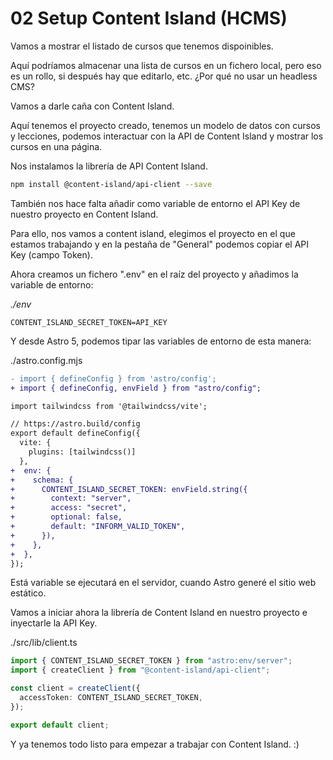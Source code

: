 # 02 Setup Content Island (HCMS)

Vamos a mostrar el listado de cursos que tenemos dispoinibles.

Aquí podríamos almacenar una lista de cursos en un fichero local, pero eso es un rollo, si después hay que editarlo, etc. ¿Por qué no usar un headless CMS?

Vamos a darle caña con Content Island.

Aquí tenemos el proyecto creado, tenemos un modelo de datos con cursos y lecciones, podemos interactuar con la API de Content Island y mostrar los cursos en una página.

Nos instalamos la librería de API Content Island.

```bash
npm install @content-island/api-client --save
```

También nos hace falta añadir como variable de entorno el API Key de nuestro proyecto en Content Island.

Para ello, nos vamos a content island, elegimos el proyecto en el que estamos trabajando y en la pestaña de "General" podemos copiar el API Key (campo Token).

Ahora creamos un fichero ".env" en el raíz del proyecto y añadimos la variable de entorno:

_./env_

```env
CONTENT_ISLAND_SECRET_TOKEN=API_KEY
```

Y desde Astro 5, podemos tipar las variables de entorno de esta manera:

./astro.config.mjs

```diff
- import { defineConfig } from 'astro/config';
+ import { defineConfig, envField } from "astro/config";

import tailwindcss from '@tailwindcss/vite';

// https://astro.build/config
export default defineConfig({
  vite: {
    plugins: [tailwindcss()]
  },
+  env: {
+    schema: {
+      CONTENT_ISLAND_SECRET_TOKEN: envField.string({
+        context: "server",
+        access: "secret",
+        optional: false,
+        default: "INFORM_VALID_TOKEN",
+      }),
+    },
+  },
});
```

Está variable se ejecutará en el servidor, cuando Astro generé el sitio web estático.

Vamos a iniciar ahora la librería de Content Island en nuestro proyecto e inyectarle la API Key.

./src/lib/client.ts

```ts
import { CONTENT_ISLAND_SECRET_TOKEN } from "astro:env/server";
import { createClient } from "@content-island/api-client";

const client = createClient({
  accessToken: CONTENT_ISLAND_SECRET_TOKEN,
});

export default client;
```

Y ya tenemos todo listo para empezar a trabajar con Content Island. :)
